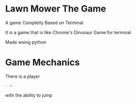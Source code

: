 # Lawn Mower The Game

A game Completly Based on Terminal

It is a game that is like Chrome's Dinosaur Game for terminal

Made wsing python


# Game Mechanics

There is a player 
```diff
- =
```
with the ability to jump
